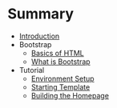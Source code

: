 # Summary

* [Introduction](README.md)
* Bootstrap
   * [Basics of HTML](bootstrap/basics_of_html.md)
   * [What is Bootstrap](bootstrap/what_is_bootstrap.md)
* Tutorial
   * [Environment Setup](tutorial/environment_setup.md)
   * [Starting Template](tutorial/starting_template.md)
   * [Building the Homepage](tutorial/building_home_page.md)


